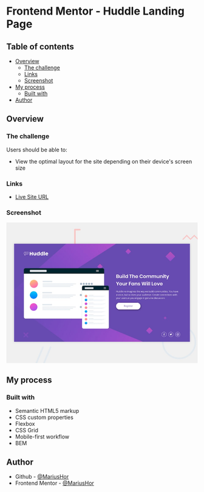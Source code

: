 # Frontend Mentor - Huddle Landing Page

## Table of contents

- [Overview](#overview)
  - [The challenge](#the-challenge)
  - [Links](#links)
  - [Screenshot](#screenshot)
- [My process](#my-process)
  - [Built with](#built-with)
- [Author](#author)

## Overview

### The challenge

Users should be able to:

- View the optimal layout for the site depending on their device's screen size

### Links

- [Live Site URL](https://mariushor.github.io/Huddle-landing-page-with-a-single-introductory-section/)

### Screenshot

![](./design/desktop-preview.jpg)

## My process

### Built with

- Semantic HTML5 markup
- CSS custom properties
- Flexbox
- CSS Grid
- Mobile-first workflow
- BEM

## Author

- Github - [@MariusHor](https://github.com/MariusHor/)
- Frontend Mentor - [@MariusHor](https://www.frontendmentor.io/profile/MariusHor)

